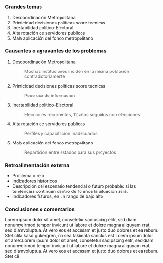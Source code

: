 ### Grandes temas

1. Descoordinación Metropolitana
2. Primicidad decisiones politicas sobre tecnicas
3. Inestabilidad político-Electoral
4. Alta rotación de servidores publicos
5. Mala aplicación del fondo metropolitano

### Causantes o agravantes de los problemas

1. Descoordinación Metropolitana

   > Muchas instituciones inciden en la misma población contradictoriamente

2. Primicidad decisiones politicas sobre tecnicas

   > Poco uso de informacion

3. Inestabilidad político-Electoral

   > Elecciones recurrentes, 12 años seguidos con elecciones

4. Alta rotación de servidores publicos

   > Perfiles y capacitacion inadecuados

5. Mala aplicación del fondo metropolitano

   > Reparticion entre estados para sus proyectos

### Retroalimentación externa

* Problema o reto
* Indicadores hístoricos
* Descripción del escenario tendencial o futuro probable: si las tendencias continuan dentro de 10 años la situación será:
* Indicadores futuros, en un rango de bajo alto

### Conclusiones o comentarios

Lorem ipsum dolor sit amet, consetetur sadipscing elitr, sed diam nonumyeirmod tempor invidunt ut labore et dolore magna aliquyam erat, sed diamvoluptua. At vero eos et accusam et justo duo dolores et ea rebum. Stet clita kasd gubergren, no sea takimata sanctus est Lorem ipsum dolor sit amet.Lorem ipsum dolor sit amet, consetetur sadipscing elitr, sed diam nonumyeirmod tempor invidunt ut labore et dolore magna aliquyam erat, sed diamvoluptua. At vero eos et accusam et justo duo dolores et ea rebum. Stet cli
